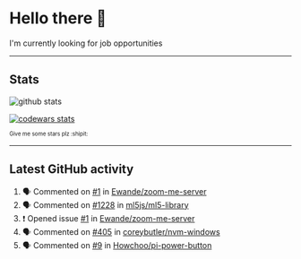 # Hello there 👋
I'm currently looking for job opportunities

---

## Stats
![github stats][github stats]

[![codewars stats][codewars stats]][codewars url]

<sub><sub>Give me some stars plz :shipit:</sub></sub>

---

## Latest GitHub activity
<!--START_SECTION:activity-->
1. 🗣 Commented on [#1](https://github.com/Ewande/zoom-me-server/issues/1) in [Ewande/zoom-me-server](https://github.com/Ewande/zoom-me-server)
2. 🗣 Commented on [#1228](https://github.com/ml5js/ml5-library/issues/1228) in [ml5js/ml5-library](https://github.com/ml5js/ml5-library)
3. ❗️ Opened issue [#1](https://github.com/Ewande/zoom-me-server/issues/1) in [Ewande/zoom-me-server](https://github.com/Ewande/zoom-me-server)
4. 🗣 Commented on [#405](https://github.com/coreybutler/nvm-windows/issues/405) in [coreybutler/nvm-windows](https://github.com/coreybutler/nvm-windows)
5. 🗣 Commented on [#9](https://github.com/Howchoo/pi-power-button/issues/9) in [Howchoo/pi-power-button](https://github.com/Howchoo/pi-power-button)
<!--END_SECTION:activity-->

[github stats]: https://github-readme-stats.vercel.app/api?username=KonradLinkowski&hide_title=true&show_icons=true&include_all_commits=true&count_private=true&disable_animations=true&theme=dark&hide_rank=true
[codewars stats]: https://codewars.com/users/KonradLinkowski/badges/large
[codewars url]: https://codewars.com/users/KonradLinkowski

